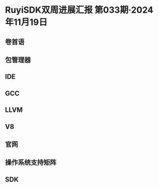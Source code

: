 # RuyiSDK双周进展汇报  第033期·2024年11月19日

## 卷首语

## 包管理器

## IDE

## GCC

## LLVM

## V8

## 官网

## 操作系统支持矩阵

## SDK
